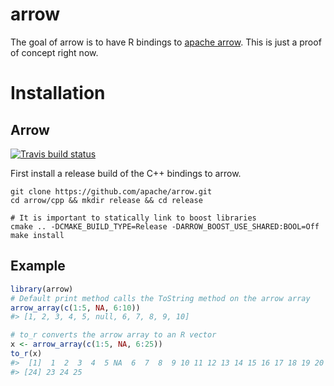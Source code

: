 
<!-- README.md is generated from README.Rmd. Please edit that file -->
arrow
=====

The goal of arrow is to have R bindings to [apache arrow](https://arrow.apache.org). This is just a proof of concept right now.

Installation
============

Arrow
-----

[![Travis build status](https://travis-ci.org/jimhester/rarrow.svg?branch=master)](https://travis-ci.org/jimhester/rarrow)

First install a release build of the C++ bindings to arrow.

``` shell
git clone https://github.com/apache/arrow.git
cd arrow/cpp && mkdir release && cd release

# It is important to statically link to boost libraries
cmake .. -DCMAKE_BUILD_TYPE=Release -DARROW_BOOST_USE_SHARED:BOOL=Off
make install
```

Example
-------

``` r
library(arrow)
# Default print method calls the ToString method on the arrow array
arrow_array(c(1:5, NA, 6:10))
#> [1, 2, 3, 4, 5, null, 6, 7, 8, 9, 10]

# to_r converts the arrow array to an R vector
x <- arrow_array(c(1:5, NA, 6:25))
to_r(x)
#>  [1]  1  2  3  4  5 NA  6  7  8  9 10 11 12 13 14 15 16 17 18 19 20 21 22
#> [24] 23 24 25
```
